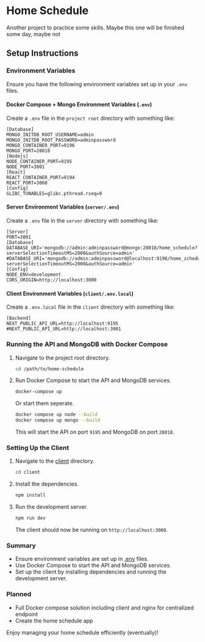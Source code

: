# Home Schedule
Another project to practice some skills. Maybe this one will be finished some day, maybe not
## Setup Instructions

### Environment Variables

Ensure you have the following environment variables set up in your `.env` files.

#### Docker Compose + Mongo Environment Variables (`.env`)

Create a `.env` file in the `project root` directory with something like:

```env
[Database]
MONGO_INITDB_ROOT_USERNAME=admin
MONGO_INITDB_ROOT_PASSWORD=adminpassword
MONGO_CONTAINER_PORT=9196
MONGO_PORT=28018
[Nodejs]
NODE_CONTAINER_PORT=9195
NODE_PORT=3001
[React]
REACT_CONTAINER_PORT=9194
REACT_PORT=3000
[Config]
GLIBC_TUNABLES=glibc.pthread.rseq=0
```

#### Server Environment Variables (`server/.env`)

Create a `.env` file in the `server` directory with something like:

```env
[Server]
PORT=3001
[Database]
DATABASE_URI='mongodb://admin:adminpassword@mongo:28018/home_schedule?serverSelectionTimeoutMS=2000&authSource=admin'
#DATABASE_URI='mongodb://admin:adminpassword@localhost:9196/home_schedule?serverSelectionTimeoutMS=2000&authSource=admin'
[Config]
NODE_ENV=development
CORS_ORIGIN=http://localhost:3000
```

#### Client Environment Variables (`client/.env.local`)

Create a `.env.local` file in the `client` directory with something like:

```env
[Backend]
NEXT_PUBLIC_API_URL=http://localhost:9195
#NEXT_PUBLIC_API_URL=http://localhost:3001 
```

### Running the API and MongoDB with Docker Compose

1. Navigate to the project root directory.

    ```bash
    cd /path/to/home-schedule
    ```

2. Run Docker Compose to start the API and MongoDB services.

    ```bash
    docker-compose up
    ```

    Or start them seperate.
    ```bash
    docker compose up node --build
    docker compose up mongo --build
    ```
    This will start the API on port `9195` and MongoDB on port `28018`.

### Setting Up the Client

1. Navigate to the [client](http://_vscodecontentref_/0) directory.

    ```bash
    cd client
    ```

2. Install the dependencies.

    ```bash
    npm install
    ```

3. Run the development server.

    ```bash
    npm run dev
    ```

    The client should now be running on `http://localhost:3000`.

### Summary

- Ensure environment variables are set up in [.env](http://_vscodecontentref_/1) files.
- Use Docker Compose to start the API and MongoDB services.
- Set up the client by installing dependencies and running the development server.

### Planned
- Full Docker compose solution including client and nginx for centralized endpoint
- Create the home schedule app

Enjoy managing your home schedule efficiently (eventually)!

